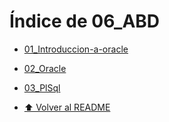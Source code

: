 # Índice de 06_ABD

- [01_Introduccion-a-oracle](./01_Introduccion-a-oracle/Index.md)
- [02_Oracle](./02_Oracle/Index.md)
- [03_PlSql](./03_PlSql/Index.md)

- [⬆️ Volver al README](/README.md)
